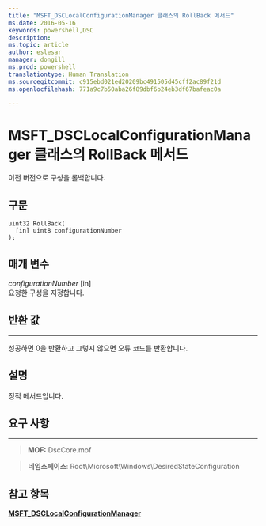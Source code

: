 ```yaml
---
title: "MSFT_DSCLocalConfigurationManager 클래스의 RollBack 메서드"
ms.date: 2016-05-16
keywords: powershell,DSC
description: 
ms.topic: article
author: eslesar
manager: dongill
ms.prod: powershell
translationtype: Human Translation
ms.sourcegitcommit: c915ebd021ed20209bc491505d45cff2ac89f21d
ms.openlocfilehash: 771a9c7b50aba26f89dbf6b24eb3df67bafeac0a

---
```



# MSFT_DSCLocalConfigurationManager 클래스의 RollBack 메서드

이전 버전으로 구성을 롤백합니다.

구문
------

```mof
uint32 RollBack(
  [in] uint8 configurationNumber
);
```

매개 변수
----------

*configurationNumber* \[in\]  
요청한 구성을 지정합니다. 

## 반환 값
------------

성공하면 0을 반환하고 그렇지 않으면 오류 코드를 반환합니다.

## 설명

정적 메서드입니다.

## 요구 사항
------------
>**MOF:** DscCore.mof

>**네임스페이스**: Root\Microsoft\Windows\DesiredStateConfiguration


## 참고 항목


[**MSFT_DSCLocalConfigurationManager**](msft-dsclocalconfigurationmanager.md)


 

 






<!--HONumber=Aug16_HO3-->


